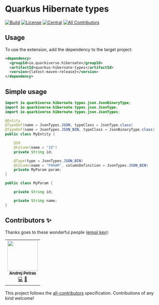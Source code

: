 # Quarkus Hibernate types
<!-- ALL-CONTRIBUTORS-BADGE:START - Do not remove or modify this section -->
[![Build](https://github.com/quarkiverse/quarkus-hibernate-types/workflows/Build/badge.svg?branch=master)](https://github.com/quarkiverse/quarkus-hibernate-types/actions?query=workflow%3ABuild)
[![License](https://img.shields.io/github/license/quarkiverse/quarkus-hibernate-types.svg)](http://www.apache.org/licenses/LICENSE-2.0)
[![Central](https://img.shields.io/maven-central/v/io.quarkiverse.hibernatetypes/quarkus-hibernate-types-parent?color=green)](https://search.maven.org/search?q=g:io.quarkiverse.hibernatetypes%20AND%20a:quarkus-hibernate-types-parent)
[![All Contributors](https://img.shields.io/badge/all_contributors-1-orange.svg?style=flat-square)](#contributors-)
<!-- ALL-CONTRIBUTORS-BADGE:END -->

## Usage

To use the extension, add the dependency to the target project:

```xml
<dependency>
  <groupId>io.quarkiverse.hibernate</groupId>
  <artifactId>quarkus-hibernate-types</artifactId>
  <version>{latest-maven-release}</version>
</dependency>
```
## Simple usage
```java
import io.quarkiverse.hibernate.types.json.JsonBinaryType;
import io.quarkiverse.hibernate.types.json.JsonType;
import io.quarkiverse.hibernate.types.json.JsonTypes;

@Entity
@TypeDef(name = JsonTypes.JSON, typeClass = JsonType.class)
@TypeDef(name = JsonTypes.JSON_BIN, typeClass = JsonBinaryType.class)
public class MyEntity {

    @Id
    @Column(name = "ID")
    private String id;

    @Type(type = JsonTypes.JSON_BIN)
    @Column(name = "PARAM", columnDefinition = JsonTypes.JSON_BIN)
    private MyParam param;
}
```
```java
public class MyParam {

    private String id;

    private String name;
}
```

## Contributors ✨

Thanks goes to these wonderful people ([emoji key](https://allcontributors.org/docs/en/emoji-key)):

<!-- ALL-CONTRIBUTORS-LIST:START - Do not remove or modify this section -->
<!-- prettier-ignore-start -->
<!-- markdownlint-disable -->
<table>
  <tr>
    <td align="center"><a href="https://www.lorislab.org"><img src="https://avatars2.githubusercontent.com/u/828045?v=4?s=100" width="100px;" alt=""/><br /><sub><b>Andrej Petras</b></sub></a><br /><a href="https://github.com/quarkiverse/quarkiverse-hibernate-types/commits?author=andrejpetras" title="Code">💻</a> <a href="#maintenance-andrejpetras" title="Maintenance">🚧</a></td>
  </tr>
</table>

<!-- markdownlint-restore -->
<!-- prettier-ignore-end -->

<!-- ALL-CONTRIBUTORS-LIST:END -->

This project follows the [all-contributors](https://github.com/all-contributors/all-contributors) specification. Contributions of any kind welcome!
